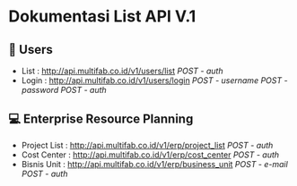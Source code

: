 # Dokumentasi List API V.1

## 🤔 Users
- List             : http://api.multifab.co.id/v1/users/list
_POST - auth_
- Login            : http://api.multifab.co.id/v1/users/login 
_POST - username_
_POST - password_
_POST - auth_

## 💻 Enterprise Resource Planning
- Project List     : http://api.multifab.co.id/v1/erp/project_list
_POST - auth_
- Cost Center      : http://api.multifab.co.id/v1/erp/cost_center
_POST - auth_
- Bisnis Unit      : http://api.multifab.co.id/v1/erp/business_unit
_POST - e-mail_
_POST - auth_
